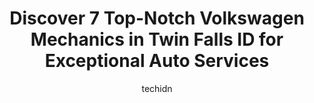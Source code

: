 ---
layout: ampstory
image: https://images.unsplash.com/photo-1597220669155-4a3e59232dc9?ixlib=rb-4.0.3&ixid=MnwxMjA3fDB8MHxwaG90by1wYWdlfHx8fGVufDB8fHx8&auto=format&fit=crop&w=640&h=853&q=80
author: techidn
featured: false
description: Searching for the finest Volkswagen Mechanic in Twin Falls ID, USA? Look no further than the 7 best Volkswagen Mechanic in the area, where youll find a team of highly qualified professional
title: Discover 7 Top-Notch Volkswagen Mechanics in Twin Falls ID for Exceptional Auto Services
cover:
   title: Discover 7 Top-Notch Volkswagen Mechanics in Twin Falls ID for Exceptional Auto Services
   subtitle: Rickpate
   background: https://images.unsplash.com/photo-1597220669155-4a3e59232dc9?ixlib=rb-4.0.3&ixid=MnwxMjA3fDB8MHxwaG90by1wYWdlfHx8fGVufDB8fHx8&auto=format&fit=crop&w=640&h=853&q=80

pages: 
 - layout: thirds
   top: <h1>#1 Highway 30 Garage & Towing</h1>
   bottom: "<p>They are lazy when it comes to diagnostic work. I went in to them because my transmission wouldnt go into last gear. Cost me $1300 to have them replace it (part includ</p>"
   background: https://www.knot35.com/toplist/wp-content/uploads/2023/06/best-volkswagen-mechanic-1-in-twin-falls-id-1685841374.jpeg
   backgroundblur: true
 - layout: thirds
   top: <h1>#2 Bills Automotive & Muffl</h1>
   bottom: "<p>402 Main Ave. S, Twin Falls, ID 83301, United States</p>"
   background: https://www.knot35.com/toplist/wp-content/uploads/2023/06/best-volkswagen-mechanic-2-in-twin-falls-id-1685841374.jpeg
   cta:
      link: https://www.knot35.com/toplist/discover-7-top-notch-volkswagen-mechanics-in-twin-falls-id-for-exceptional-auto-services/
      text: Discover 7 Top-Notch Volkswagen Mechanics in Twin Falls ID for Exceptional Auto Services
 - layout: thirds
   top: <h1>#3 Blue Lakes Auto Repair</h1>
   bottom: "<p>490 Washington St S, Twin Falls, ID 83301, United States</p>"
   background: https://www.knot35.com/toplist/wp-content/uploads/2023/06/best-volkswagen-mechanic-3-in-twin-falls-id-1685841375.jpeg
   cta:
      link: https://www.knot35.com/toplist/discover-7-top-notch-volkswagen-mechanics-in-twin-falls-id-for-exceptional-auto-services/
      text: Discover 7 Top-Notch Volkswagen Mechanics in Twin Falls ID for Exceptional Auto Services
 - layout: thirds
   top: <h1>#4 Advanced Suspension Design</h1>
   bottom: "<p>317 Addison Ave W, Twin Falls, ID 83301, United States</p>"
   background: https://images.unsplash.com/photo-1531169509526-f8f1fdaa4a67?ixlib=rb-4.0.3&ixid=MnwxMjA3fDB8MHxwaG90by1wYWdlfHx8fGVufDB8fHx8&auto=format&fit=crop&w=640&h=853&q=80
   cta:
      link: https://www.knot35.com/toplist/discover-7-top-notch-volkswagen-mechanics-in-twin-falls-id-for-exceptional-auto-services/
      text: Discover 7 Top-Notch Volkswagen Mechanics in Twin Falls ID for Exceptional Auto Services
 - layout: thirds
   top: <h1>#5 Tillotson Car Care & Repair</h1>
   bottom: "<p>126 Locust St S, Twin Falls, ID 83301, United States</p>"
   background: https://images.unsplash.com/photo-1613843873231-1447db182f97?ixlib=rb-4.0.3&ixid=MnwxMjA3fDB8MHxwaG90by1wYWdlfHx8fGVufDB8fHx8&auto=format&fit=crop&w=640&h=853&q=80
   cta:
      link: https://www.knot35.com/toplist/discover-7-top-notch-volkswagen-mechanics-in-twin-falls-id-for-exceptional-auto-services/
      text: Discover 7 Top-Notch Volkswagen Mechanics in Twin Falls ID for Exceptional Auto Services
 - layout: thirds
   top: <h1>#6 Twin Falls Automotive</h1>
   bottom: "<p>261 Locust St S, Twin Falls, ID 83301, United States</p>"
   background: https://images.unsplash.com/photo-1580610447943-1bfbef5efe07?ixlib=rb-4.0.3&ixid=MnwxMjA3fDB8MHxwaG90by1wYWdlfHx8fGVufDB8fHx8&auto=format&fit=crop&w=640&h=853&q=80
   cta:
      link: https://www.knot35.com/toplist/discover-7-top-notch-volkswagen-mechanics-in-twin-falls-id-for-exceptional-auto-services/
      text: Discover 7 Top-Notch Volkswagen Mechanics in Twin Falls ID for Exceptional Auto Services
 - layout: thirds
   top: <h1>#7 Automotive Clinic</h1>
   bottom: "<p>484 Eastland Dr S, Twin Falls, ID 83301, United States</p>"
   background: https://images.unsplash.com/photo-1602536052359-ef94c21c5948?ixlib=rb-4.0.3&ixid=MnwxMjA3fDB8MHxwaG90by1wYWdlfHx8fGVufDB8fHx8&auto=format&fit=crop&w=640&h=853&q=80
   cta:
      link: https://www.knot35.com/toplist/discover-7-top-notch-volkswagen-mechanics-in-twin-falls-id-for-exceptional-auto-services/
      text: Discover 7 Top-Notch Volkswagen Mechanics in Twin Falls ID for Exceptional Auto Services
 - layout: thirds
   middle: Continue reading...
   background: https://images.unsplash.com/photo-1527066579998-dbbae57f45ce?ixlib=rb-4.0.3&ixid=MnwxMjA3fDB8MHxwaG90by1wYWdlfHx8fGVufDB8fHx8&auto=format&fit=crop&w=640&h=853&q=80
   cta:
      link: https://www.knot35.com/toplist/discover-7-top-notch-volkswagen-mechanics-in-twin-falls-id-for-exceptional-auto-services/
      text: Discover 7 Top-Notch Volkswagen Mechanics in Twin Falls ID for Exceptional Auto Services
      
---
